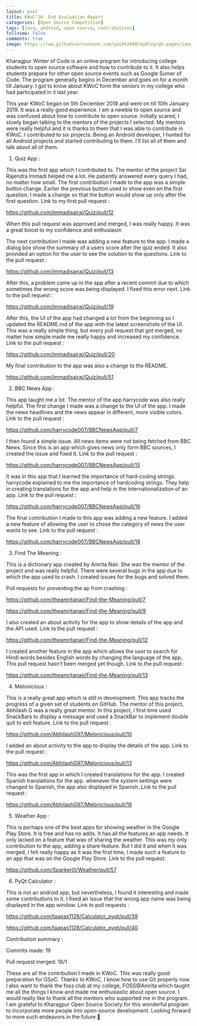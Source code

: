 ```yaml
---
layout: post
title: KWoC’18- End Evaluation Report
categories: [Open Source Competition]
tags: [java, android, open source, contributions]
fullview: false
comments: true
image: https://raw.githubusercontent.com/yashk2000/myblog/gh-pages/images/Screenshot%20from%202019-01-14%2021-37-54.png
---
```


Kharagpur Winter of Code is an online program for introducing college students to open source software and how to contribute to it. It also helps students prepare for other open source events such as Google Sumer of Code. The program generally begins in December and goes on for a month till January. I got to know about KWoC form the seniors in my college who had participated in it last year.

This year KWoC began on 5th December 2018 and went on till 10th January 2019. It was a really good experience. I am a newbie to open source and was confused about how to contribute to open source. Initially scared, I slowly began talking to the mentors of the projects I selected. My mentors were really helpful and it is thanks to them that I was able to contribute in KWoC. I contributed to six projects. Being an Android developer, I hunted for all Android projects and started contributing to them. I’ll list all of them and talk about all of them.

1) Quiz App :

This was the first app which I contributed to. The mentor of the project Sai Rajendra Immadi helped me a lot. He patiently answered every query I had, no matter how small. The first contribution I made to the app was a simple button change. Earlier the previous button used to show even on the first question. I made a change so that the button would show up only after the first question. Link to my first pull request :

https://github.com/immadisairaj/Quiz/pull/12

When this pull request was approved and merged, I was really happy. It was a great boost to my confidence and enthusiasm

The next contribution I made was adding a new feature to the app. I made a dialog box show the summary of a users score after the quiz ended. It also provided an option for the user to see the solution to the questions. Link to the pull request :

https://github.com/immadisairaj/Quiz/pull/13

After this, a problem came up in the app after a recent commit due to which sometimes the wrong score was being displayed. I fixed this error next. Link to the pull request :

https://github.com/immadisairaj/Quiz/pull/19

After this, the UI of the app had changed a lot from the beginning so I updated the README.md of the app with the latest screenshots of the UI. This was a really simple thing, but every pull request that got merged, no matter how simple made me really happy and increased my confidence. Link to the pull request :

https://github.com/immadisairaj/Quiz/pull/20

My final contribution to the app was also a change to the README.

https://github.com/immadisairaj/Quiz/pull/51

2) BBC News App :

This app taught me a lot. The mentor of the app harrycode was also really helpful. The first change I made was a change to the UI of the app. I made the news headlines and the news appear in different, more visible colors. Link to the pull request :

https://github.com/harrycode007/BBCNewsApp/pull/7

I then found a simple issue. All news items were not being fetched from BBC News. Since this is an app which gives news only form BBC sources, I created the issue and fixed it. Link to the pull request :

https://github.com/harrycode007/BBCNewsApp/pull/15

It was in this app that I learned the importance of hard-coding strings. harrycode explained to me the importance of hardcoding strings. They help in creating translations for the app and help in the internationalization of an app. Link to the pull request :

https://github.com/harrycode007/BBCNewsApp/pull/16

The final contribution I made to this app was adding a new feature. I added a new feature of allowing the user to chose the category of news the user wants to see. Link to the pull request :

https://github.com/harrycode007/BBCNewsApp/pull/18

3) Find The Meaning :

This is a dictionary app created by Amrita Nair. She was the mentor of the project and was really helpful. There were several bugs in the app due to which the app used to crash. I created issues for the bugs and solved them.

Pull requests for preventing the ap from crashing :

https://github.com/theamritanair/Find-the-Meaning/pull/7

https://github.com/theamritanair/Find-the-Meaning/pull/9

I also created an about activity for the app to show details of the app and the API used. Link to the pull request :

https://github.com/theamritanair/Find-the-Meaning/pull/12

I created another feature in the app which allows the user to search for Hindi words besides English words by changing the language of the app. This pull request hasn’t been merged yet though. Link to the pull request :

https://github.com/theamritanair/Find-the-Meaning/pull/13

4) Melonicious :

This is a really great app which is still in development. This app tracks the progress of a given set of students on GitHub. The mentor of this project, Abhilash G was a really great mentor. In this project, I first time used SnackBars to display a message and used a SnackBar to implement double quit to exit feature. Link to the pull request :

https://github.com/AbhilashG97/Melonicious/pull/10

I added an about activity to the app to display the details of the app. Link to the pull request  :

https://github.com/AbhilashG97/Melonicious/pull/13

This was the first app in which I created translations for the app. I created Spanish translations for the app. whenever the system settings were changed to Spanish, the app also displayed in Spanish. Link to the pull request :

https://github.com/AbhilashG97/Melonicious/pull/18

5) Weather App :

This is perhaps one of the best apps for showing weather in the Google Play Store. It is free and has no adds. It has all the features an app needs. It only lacked on a feature that was of sharing the weather. This was my only contribution to the app, adding a share feature. But I did it and when it was merged, I felt really happy as it was the first time, I made such a feature to an app that was on the Google Play Store. Link to the pull request:

https://github.com/Sparker0i/Weather/pull/57

6) PyQt Calculator :

This is not an android app, but nevertheless, I found it interesting and made some contributions to it. I fixed an issue that the wrong app name was being displayed in the app window. Link to pull requests :

https://github.com/taapas1128/Calculator_pyqt/pull/39

https://github.com/taapas1128/Calculator_pyqt/pull/40

Contribution summary :

Commits made: 19

Pull request merged: 18/1

These are all the contribution I made in KWoC. This was really good preparation for GSoC. Thanks to KWoC, I know how to use Git properly now. I also want to thank the foss club at my college, FOSS@Amrita which taught me all the things I know and made me enthusiastic about open source. I would really like to thank all the mentors who supported me in the program. I am grateful to Kharagpur Open Source Society for this wonderful program to incorporate more people into open-source development. Looking forward to more such endeavors in the future 🙂